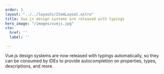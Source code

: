 ```yaml
---
order: 3
layout: "../../layouts/ItemLayout.astro"
title: Vue.js design systems are released with typings
hero_image: "/images/vuejs.jpg"
cta:
  href: ''
  label: ''

---
```

Vue.js design systems are now released with typings automatically, so they can be consumed by IDEs to provide autocompletion on properties, types, descriptions, and more.
